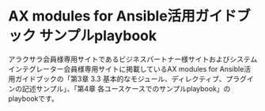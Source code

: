 # AX modules for Ansible活用ガイドブック サンプルplaybook
アラクサラ会員様専用サイトであるビジネスパートナー様サイトおよびシステムインテグレーター会員様専用サイトに掲載しているAX modules for Ansible活用ガイドブックの「第3章 3.3 基本的なモジュール、ディレクティブ、プラグインの記述サンプル」、「第4章 各ユースケースでのサンプルplaybook」のplaybookです。